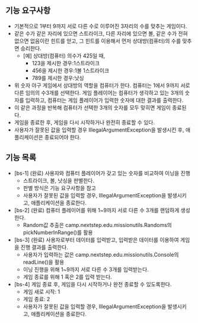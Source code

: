 ## 기능 요구사항
* 기본적으로 1부터 9까지 서로 다른 수로 이루어진 3자리의 수를 맞추는 게임이다.
* 같은 수가 같은 자리에 있으면 스트라이크, 다른 자리에 있으면 볼, 같은 수가 전혀 없으면 없음이란 힌트를 얻고, 그 힌트를 이용해서 먼저 상대방(컴퓨터)의 수를 맞추면 승리한다.
    * [예] 상대방(컴퓨터) 의수가 425일 때,
        * 123을 제시한 경우:1스트라이크
        * 456을 제시한 경우:1볼 1스트라이크
        * 789를 제시한 경우:낫싱
* 위 숫자 야구 게임에서 상대방의 역할을 컴퓨터가 한다. 컴퓨터는 1에서 9까지 서로 다른 임의의 수3개를 선택한다. 게임 플레이어는 컴퓨터가 생각하고 있는 3개의 숫자를 입력하고, 컴퓨터는 게임 플레이어가 입력한 숫자에 대한 결과를 출력한다.
* 이 같은 과정을 반복해 컴퓨터가 선택한 3개의 숫자를 모두 맞히면 게임이 종료된다.
* 게임을 종료한 후, 게임을 다시 시작하거나 완전히 종료할 수 있다.
* 사용자가 잘못된 값을 입력할 경우 IllegalArgumentException을 발생시킨 후, 애플리케이션은 종료되어야 한다.

## 기능 목록
* [bs-1] (완료) 사용자와 컴퓨터 플레이어가 갖고 있는 숫자를 비교하여 이닝을 진행
    * 스트라이크, 볼, 낫싱을 판별한다.
    * 판별 방식은 기능 요구사항을 참고
    * 사용자가 잘못된 값을 입력할 경우, IllegalArgumentException을 발생시키고, 애플리케이션을 종료한다.
* [bs-2] (완료) 컴퓨터 플레이어를 위해 1~9까지 서로 다른 수 3개를 랜덤하게 생성한다.
    * Random값 추출은 camp.nextstep.edu.missionutils.Randoms의 pickNumberInRange()를 활용
* [bs-3] (완료) 사용자로부터 데이터를 입력받고, 입력받은 데이터를 이용하여 게임을 진행 결과를 출력한다.
    * 사용자가 입력하는 값은 camp.nextstep.edu.missionutils.Console의readLine()을 활용
    * 이닝 진행을 위해 1~9까지 서로 다른 수 3개를 입력받는다.
    * 게임 종료를 위해 1 혹은 2를 입력 받는다.
* [bs-4] 게임 종료 후, 게임을 다시 시작하거나 완전 종료할 수 있도록한다.
  * 게임 새로 시작: 1
  * 게임 종료: 2
  * 사용자가 잘못된 값을 입력할 경우, IllegalArgumentException을 발생시키고, 애플리케이션을 종료한다.
